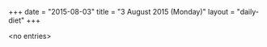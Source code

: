 +++
date = "2015-08-03"
title = "3 August 2015 (Monday)"
layout = "daily-diet"
+++


\<no entries\>
